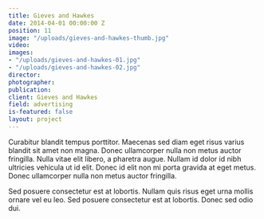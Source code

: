 ```yaml
---
title: Gieves and Hawkes
date: 2014-04-01 00:00:00 Z
position: 11
image: "/uploads/gieves-and-hawkes-thumb.jpg"
video: 
images:
- "/uploads/gieves-and-hawkes-01.jpg"
- "/uploads/gieves-and-hawkes-02.jpg"
director: 
photographer: 
publication: 
client: Gieves and Hawkes
field: advertising
is-featured: false
layout: project
---
```


Curabitur blandit tempus porttitor. Maecenas sed diam eget risus varius blandit sit amet non magna. Donec ullamcorper nulla non metus auctor fringilla. Nulla vitae elit libero, a pharetra augue. Nullam id dolor id nibh ultricies vehicula ut id elit. Donec id elit non mi porta gravida at eget metus. Donec ullamcorper nulla non metus auctor fringilla.

Sed posuere consectetur est at lobortis. Nullam quis risus eget urna mollis ornare vel eu leo. Sed posuere consectetur est at lobortis. Donec sed odio dui.